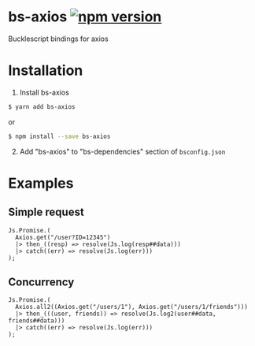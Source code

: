 # bs-axios [![npm version](https://img.shields.io/npm/v/bs-axios.svg?style=flat-square)](https://www.npmjs.com/package/bs-axios)

Bucklescript bindings for axios

# Installation

1. Install bs-axios

```bash
$ yarn add bs-axios
```

or

```bash
$ npm install --save bs-axios
```

2. Add "bs-axios" to "bs-dependencies" section of `bsconfig.json`

# Examples

## Simple request

```reason
Js.Promise.(
  Axios.get("/user?ID=12345")
  |> then_((resp) => resolve(Js.log(resp##data)))
  |> catch((err) => resolve(Js.log(err)))
);
```

## Concurrency

```reason
Js.Promise.(
  Axios.all2((Axios.get("/users/1"), Axios.get("/users/1/friends")))
  |> then_(((user, friends)) => resolve(Js.log2(user##data, friends##data)))
  |> catch((err) => resolve(Js.log(err)))
);
```
